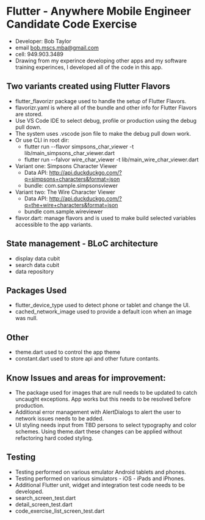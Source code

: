 # Flutter - Anywhere Mobile Engineer Candidate Code Exercise
- Developer: Bob Taylor 
- email bob.mscs.mba@gmail.com
- cell: 949.903.3489
- Drawing from my experince developing other apps and my software training experinces, I developed all of the code in this app.
## Two variants created using Flutter Flavors
- flutter_flavorizr package used to handle the setup of Flutter Flavors.
- flavorizr.yaml is where all of the bundle and other info for Flutter Flavors are stored.
- Use VS Code IDE to select debug, profile or production using the debug pull down.
- The system uses .vscode json file to make the debug pull down work.
- Or use CLI in root dir:
    - flutter run --flavor simpsons_char_viewer -t lib/main_simpsons_char_viewer.dart
    - flutter run --falvor wire_char_viewer -t lib/main_wire_char_viewer.dart
- Variant one: Simpsons Character Viewer
    - Data API: http://api.duckduckgo.com/?q=simpsons+characters&format=json
    - bundle: com.sample.simpsonsviewer
- Variant two: The Wire Character Viewer
    - Data API: http://api.duckduckgo.com/?q=the+wire+characters&format=json
    - bundle com.sample.wireviewer
- flavor.dart: manage flavors and is used to make build selected variables accessible to the app variants.
## State management - BLoC architecture
 - display data cubit
 - search data cubit
 - data repository
 ## Packages Used
  - flutter_device_type used to detect phone or tablet and change the UI.
  - cached_network_image used to provide a default icon when an image was null.
  ## Other
  - theme.dart used to control the app theme
  - constant.dart used to store api and other future contants.
  ## Know Issues and areas for improvement:
  - The package used for images that are null needs to be updated to catch uncaught exceptions. App works but this needs to be resolved before production.
  - Additional error management with AlertDialogs to alert the user to network issues needs to be added.
  - UI styling needs input from TBD persons to select typography and color schemes. Using theme.dart these changes can be applied without refactoring hard coded styling.
  ## Testing
  - Testing performed on various emulator Android tablets and phones.
  - Testing performed on various simulators - iOS - iPads and iPhones.
  - Additional Flutter unit, widget and integration test code needs to be developed.
  - search_screen_test.dart
  - detail_screen_test.dart
  - code_exercise_list_screen_test.dart
